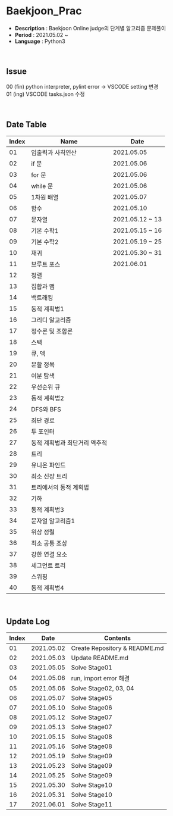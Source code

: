 # Baekjoon_Prac

- **Description** : Baekjoon Online judge의 단계별 알고리즘 문제풀이
- **Period** : 2021.05.02 ~
- **Language** : Python3

&nbsp;
## Issue
00 (fin) python interpreter, pylint error -> VSCODE setting 변경  
01 (ing) VSCODE tasks.json 수정

&nbsp;
## Date Table
Index | Name | Date
------|------|------
01 | 입출력과 사칙연산 | 2021.05.05
02 | if 문 | 2021.05.06
03 | for 문 | 2021.05.06
04 | while 문 | 2021.05.06
05 | 1차원 배열 | 2021.05.07 
06 | 함수 | 2021.05.10
07 | 문자열 | 2021.05.12 ~ 13 
08 | 기본 수학1 | 2021.05.15 ~ 16
09 | 기본 수학2 | 2021.05.19 ~ 25
10 | 재귀 | 2021.05.30 ~ 31
11 | 브루트 포스 | 2021.06.01
12 | 정렬 | 
13 | 집합과 맵 | 
14 | 백트래킹 | 
15 | 동적 계획법1 | 
16 | 그리디 알고리즘 | 
17 | 정수론 및 조합론 | 
18 | 스택 | 
19 | 큐, 덱 | 
20 | 분할 정복 | 
21 | 이분 탐색 | 
22 | 우선순위 큐 | 
23 | 동적 계획법2 | 
24 | DFS와 BFS | 
25 | 최단 경로 | 
26 | 투 포인터 | 
27 | 동적 계획법과 최단거리 역추적 | 
28 | 트리 | 
29 | 유니온 파인드 | 
30 | 최소 신장 트리 | 
31 | 트리에서의 동적 계획법 | 
32 | 기하 | 
33 | 동적 계획법3 |
34 | 문자열 알고리즘1 | 
35 | 위상 정렬 |
36 | 최소 공통 조상 | 
37 | 강한 연결 요소 |
38 | 세그먼트 트리 | 
39 | 스위핑 | 
40 | 동적 계획법4 | 

&nbsp;
## Update Log
Index | Date | Contents
------|------|---------
01 | 2021.05.02 | Create Repository & README.md
02 | 2021.05.03 | Update README.md
03 | 2021.05.05 | Solve Stage01
04 | 2021.05.06 | run, import error 해결
05 | 2021.05.06 | Solve Stage02, 03, 04
06 | 2021.05.07 | Solve Stage05
07 | 2021.05.10 | Solve Stage06
08 | 2021.05.12 | Solve Stage07
09 | 2021.05.13 | Solve Stage07
10 | 2021.05.15 | Solve Stage08
11 | 2021.05.16 | Solve Stage08
12 | 2021.05.19 | Solve Stage09
13 | 2021.05.23 | Solve Stage09
14 | 2021.05.25 | Solve Stage09
15 | 2021.05.30 | Solve Stage10
16 | 2021.05.31 | Solve Stage10
17 | 2021.06.01 | Solve Stage11
